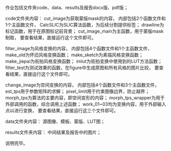 作业包括文件夹code、data、results及报告docx版、pdf版；


code文件夹内容：
cut_image为获取蒙版mask的内容，
内部包括2个函数文件和1个主函数文件，
CalcSLIC为SLIC算法函数，为后续分割提供标签；
drawline为标记函数，用于在原图标记前背景；
cut_image_main为主函数，用于蒙版mask制取，
要查看结果，直接运行这个文件即可。

filter_image为风格变换的内容，
内部包括4个函数文件和1个主函数文件，
make_old为怀旧风格变换函数；
make_sketch为素描风格变换函数；
make_jiepai为街拍风格变换函数；
imlut为街拍变换中使用到的LUT方法函数；
filter_test为测试效果的函数，在figure中生成原图和所有风格的图片比较，
要查看结果，直接运行这个文件即可。

change_image为空间变换的内容，
内部包括4个函数文件和3个主函数文件，
est_tps用于参数矩阵的求解；
pixel_limit用于约束图像边界，防止越界；
morph_tps为算法的主要内容，即空间变形的内容；
morph_tps_wrapper为用于外部调用的函数，综合调用上述函数；
work_01~03均为变换内容，用于外部输入点以进行变换，
要查看结果，直接运行这三个文件即可。


data文件夹内容：
源图像、模板、蒙版、LUT图；


results文件夹内容：
中间结果及报告中的图片；


说明完毕。